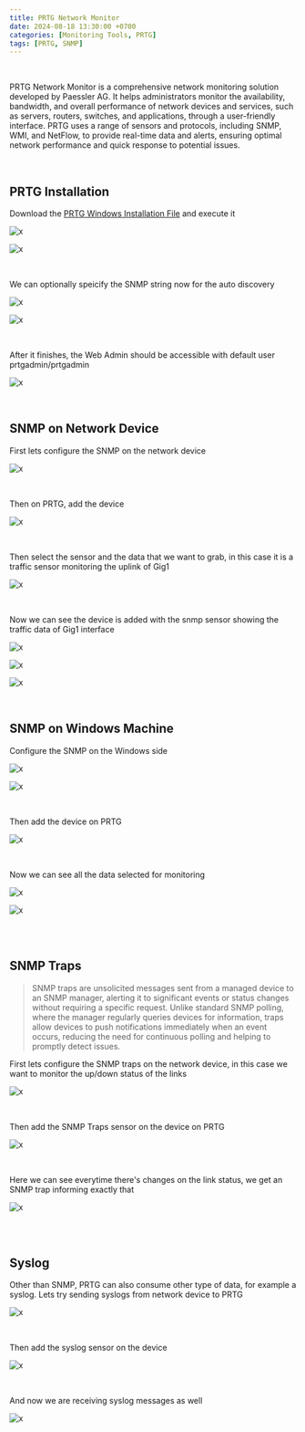```yaml
---
title: PRTG Network Monitor
date: 2024-08-18 13:30:00 +0700
categories: [Monitoring Tools, PRTG]
tags: [PRTG, SNMP]
---
```


<br>

PRTG Network Monitor is a comprehensive network monitoring solution developed by Paessler AG. It helps administrators monitor the availability, bandwidth, and overall performance of network devices and services, such as servers, routers, switches, and applications, through a user-friendly interface. PRTG uses a range of sensors and protocols, including SNMP, WMI, and NetFlow, to provide real-time data and alerts, ensuring optimal network performance and quick response to potential issues.

<br>

## PRTG Installation

Download the [PRTG Windows Installation File](https://www.paessler.com/prtg/download) and execute it

![x](/static/2024-08-18-prtg/01.png)

![x](/static/2024-08-18-prtg/02.png)


<br>

We can optionally speicify the SNMP string now for the auto discovery

![x](/static/2024-08-18-prtg/03.png)

![x](/static/2024-08-18-prtg/04.png)

<br>

After it finishes, the Web Admin should be accessible with default user prtgadmin/prtgadmin

![x](/static/2024-08-18-prtg/05.png)

<br>

## SNMP on Network Device

First lets configure the SNMP on the network device

![x](/static/2024-08-18-prtg/06.png)

<br>

Then on PRTG, add the device 

![x](/static/2024-08-18-prtg/07.png)

<br>

Then select the sensor and the data that we want to grab, in this case it is a traffic sensor monitoring the uplink of Gig1

![x](/static/2024-08-18-prtg/08.png)

<br>

Now we can see the device is added with the snmp sensor showing the traffic data of Gig1 interface

![x](/static/2024-08-18-prtg/09.png)

![x](/static/2024-08-18-prtg/10.png)

![x](/static/2024-08-18-prtg/11.png)

<br>

## SNMP on Windows Machine

Configure the SNMP on the Windows side

![x](/static/2024-08-18-prtg/13.png)

![x](/static/2024-08-18-prtg/14.png)

<br>

Then add the device on PRTG

![x](/static/2024-08-18-prtg/12.png)

<br>

Now we can see all the data selected for monitoring

![x](/static/2024-08-18-prtg/15.png)

![x](/static/2024-08-18-prtg/16.png)

<br>
<br>

## SNMP Traps

> SNMP traps are unsolicited messages sent from a managed device to an SNMP manager, alerting it to significant events or status changes without requiring a specific request. Unlike standard SNMP polling, where the manager regularly queries devices for information, traps allow devices to push notifications immediately when an event occurs, reducing the need for continuous polling and helping to promptly detect issues.

First lets configure the SNMP traps on the network device, in this case we want to monitor the up/down status of the links

![x](/static/2024-08-18-prtg/17.png)

<br>

Then add the SNMP Traps sensor on the device on PRTG

![x](/static/2024-08-18-prtg/18.png)

<br>

Here we can see everytime there's changes on the link status, we get an SNMP trap informing exactly that

![x](/static/2024-08-18-prtg/19.png)

<br>
<br>

## Syslog

Other than SNMP, PRTG can also consume other type of data, for example a syslog.
Lets try sending syslogs from network device to PRTG

![x](/static/2024-08-18-prtg/20.png)

<br>

Then add the syslog sensor on the device

![x](/static/2024-08-18-prtg/21.png)

<br>

And now we are receiving syslog messages as well

![x](/static/2024-08-18-prtg/23.png)

<br>






































